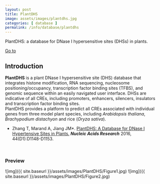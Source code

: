 ```yaml
---
layout: post
title: PlantDHS
image: assets/images/plantdhs.jpg
categories: [ database ]
permalink: /info/database/plantdhs
---
```

PlantDHS: a database for DNase I hypersensitive sites (DHSs) in plants.

[Go to](http://plantdhs.org/)

## Introduction

**PlantDHS** is a plant DNase I hypersensitive site (DHS) database that integrates histone modification, RNA sequencing, nucleosome positioning/occupancy, transcription factor binding sites (TFBS), and genomic sequence within an easily navigated user interface. DHSs are indicative of all CREs, including promoters, enhancers, silencers, insulators and transcription factor binding sites.  
PlantDHS provides a platform to predict all CREs associated with individual genes from three model plant species, including *Arabidopsis thaliana*, *Brachypodium distachyon* and rice (*Oryza sativa*).

- Zhang T, Marand A, Jiang JM\*. [PlantDHS: A Database for DNase I Hypertensive Sites in Plants.](http://zhangtaolab.org/pdf/2016/NAR_2016.pdf) _**Nucleic Acids Research**_ 2016, 44(D1):D1148-D1153.

<br/>

### Preview

![img]({{ site.baseurl }}/assets/images/PlantDHS/Figure1.jpg)
![img]({{ site.baseurl }}/assets/images/PlantDHS/Figure2.jpg)
